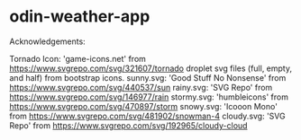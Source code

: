 # odin-weather-app

    
Acknowledgements:

Tornado Icon: 'game-icons.net' from https://www.svgrepo.com/svg/321607/tornado
droplet svg files (full, empty, and half) from bootstrap icons.
sunny.svg: 'Good Stuff No Nonsense' from https://www.svgrepo.com/svg/440537/sun
rainy.svg: 'SVG Repo' from https://www.svgrepo.com/svg/146977/rain
stormy.svg: 'humbleicons' from https://www.svgrepo.com/svg/470897/storm
snowy.svg: 'Icooon Mono' from https://www.svgrepo.com/svg/481902/snowman-4
cloudy.svg: 'SVG Repo' from https://www.svgrepo.com/svg/192965/cloudy-cloud